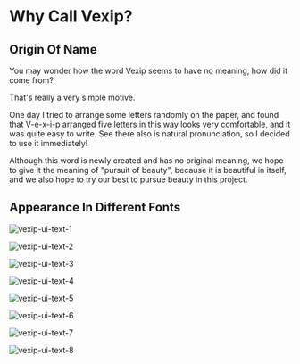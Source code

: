 # Why Call Vexip?

## Origin Of Name

You may wonder how the word Vexip seems to have no meaning, how did it come from?

That's really a very simple motive.

One day I tried to arrange some letters randomly on the paper, and found that V-e-x-i-p arranged five letters in this way looks very comfortable, and it was quite easy to write. See there also is natural pronunciation, so I decided to use it immediately!

Although this word is newly created and has no original meaning, we hope to give it the meaning of "pursuit of beauty", because it is beautiful in itself, and we also hope to try our best to pursue beauty in this project.

## Appearance In Different Fonts

![vexip-ui-text-1](/vexip-ui-text-1.png)

![vexip-ui-text-2](/vexip-ui-text-2.png)

![vexip-ui-text-3](/vexip-ui-text-3.png)

![vexip-ui-text-4](/vexip-ui-text-4.png)

![vexip-ui-text-5](/vexip-ui-text-5.png)

![vexip-ui-text-6](/vexip-ui-text-6.png)

![vexip-ui-text-7](/vexip-ui-text-7.png)

![vexip-ui-text-8](/vexip-ui-text-8.png)
